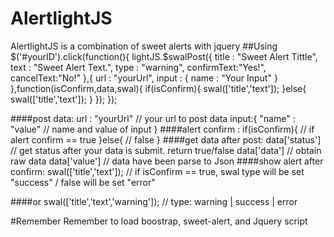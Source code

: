# AlertlightJS
AlertlightJS is a combination of sweet alerts with jquery
##Using
    $('#yourID').click(function(){
            lightJS.$swalPost({
                title : "Sweet Alert Tittle",
                text  : "Sweet Alert Text.",
                type  : "warning",
                confirmText:"Yes!",
                cancelText:"No!"
            },{
                url : "yourUrl",
                input   : {
                    name  : "Your Input"
                }
            },function(isConfirm,data,swal){
                if(isConfirm){
                        swal(['title','text']);
                }else{
                    swal(['title','text']);
                }
            });
        });

####post data:
            url : "yourUrl" // your url to post data
            input:{
                "name" : "value" // name and value of input
            }
####alert confirm :
     if(isConfirm){
        // if alert confirm == true
     }else{
       // false
     }
####get data after post:
     data['status'] // get status after your data is submit. return true/false
     data['data'] // obtain raw data
     data['value'] // data have been parse to Json
####show alert after confirm:
    swal(['title','text']); // if isConfirm == true, swal type will be set "success" / false will be set "error"
     
####or
    swal(['title','text','warning']); // type: warning | success | error

#Remember
Remember to load boostrap, sweet-alert, and Jquery script 
    